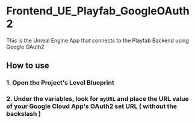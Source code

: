 # Frontend_UE_Playfab_GoogleOAuth2
This is the Unreal Engine App that connects to the Playfab Backend using Google OAuth2

## How to use
### 1. Open the Project's Level Blueprint
### 2. Under the variables, look for `myURL` and place the URL value of your Google Cloud App's OAuth2 set URL ( without the backslash )